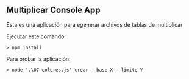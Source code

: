 ## Multiplicar Console App

Esta es una aplicación para egenerar archivos de tablas de multiplicar

Ejecutar este comando:

```
> npm install 
```

Para probar la aplicación:

```
> node '.\07 colores.js' crear --base X --limite Y
```